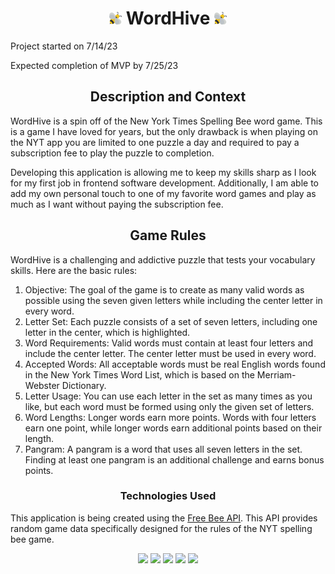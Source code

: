 <h1 align="center"><img src="src/logo.png" width="20" height="20"></img> WordHive <img src="src/logo.png" width="20" height="20"></img></h1>


<p>Project started on 7/14/23</p>
<p>Expected completion of MVP by 7/25/23</p>

<h2 align="center">Description and Context</h2>

WordHive is a spin off of the New York Times Spelling Bee word game. This is a game I have loved for years, but the only drawback is when playing on the NYT app you are limited to one puzzle a day and required to pay a subscription fee to play the puzzle to completion.

Developing this application is allowing me to keep my skills sharp as I look for my first job in frontend software development. Additionally, I am able to add my own personal touch to one of my favorite word games and play as much as I want without paying the subscription fee. 

<h2 align="center">Game Rules</h2>

WordHive is a challenging and addictive puzzle that tests your vocabulary skills. Here are the basic rules:

1. Objective: The goal of the game is to create as many valid words as possible using the seven given letters while including the center letter in every word.
2. Letter Set: Each puzzle consists of a set of seven letters, including one letter in the center, which is highlighted.
3. Word Requirements: Valid words must contain at least four letters and include the center letter. The center letter must be used in every word.
4. Accepted Words: All acceptable words must be real English words found in the New York Times Word List, which is based on the Merriam-Webster Dictionary.
5. Letter Usage: You can use each letter in the set as many times as you like, but each word must be formed using only the given set of letters.
6. Word Lengths: Longer words earn more points. Words with four letters earn one point, while longer words earn additional points based on their length.
7. Pangram: A pangram is a word that uses all seven letters in the set. Finding at least one pangram is an additional challenge and earns bonus points.

<h3 align="center">Technologies Used</h3>

This application is being created using the [Free Bee API](https://freebee.fun/api.html). This API provides random game data specifically designed for the rules of the NYT spelling bee game.

<div align="center">
<img src="https://img.shields.io/badge/React-20232A?style=for-the-badge&logo=react&logoColor=61DAFB">
<img src="https://img.shields.io/badge/javascript-%23323330.svg?style=for-the-badge&logo=javascript&logoColor=%23F7DF1E">
<img src="https://img.shields.io/badge/css3-%231572B6.svg?style=for-the-badge&logo=css3&logoColor=white">
<img src="https://img.shields.io/badge/html5-%23E34F26.svg?style=for-the-badge&logo=html5&logoColor=white">
<img src="https://img.shields.io/badge/Cypress-17202C?style=for-the-badge&logo=cypress&logoColor=white">
</div>
